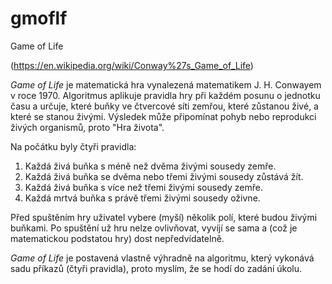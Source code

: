 # gmoflf
Game of Life

(https://en.wikipedia.org/wiki/Conway%27s_Game_of_Life)

*Game of Life* je matematická hra vynalezená matematikem J. H. Conwayem v roce 1970. Algoritmus aplikuje pravidla hry při každém posunu o jednotku času a určuje, které buňky ve čtvercové síti zemřou, které zůstanou živé, a které se stanou živými. Výsledek může připomínat pohyb nebo reprodukci živých organismů, proto "Hra života".

Na počátku byly čtyři pravidla:
1.    Každá živá buňka s méně než dvěma živými sousedy zemře.
2.    Každá živá buňka se dvěma nebo třemi živými sousedy zůstává žít.
3.    Každá živá buňka s více než třemi živými sousedy zemře.
4.    Každá mrtvá buňka s právě třemi živými sousedy oživne.

Před spuštěním hry uživatel vybere (myší) několik polí, které budou živými buňkami. Po spuštění už hru nelze ovlivňovat, vyvíjí se sama a (což je matematickou podstatou hry) dost nepředvídatelně.

*Game of Life* je postavená vlastně výhradně na algoritmu, který vykonává sadu příkazů (čtyři pravidla), proto myslím, že se hodí do zadání úkolu.
